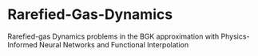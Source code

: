 # Rarefied-Gas-Dynamics
Rarefied-gas Dynamics problems in the BGK approximation with Physics-Informed Neural Networks and Functional Interpolation
